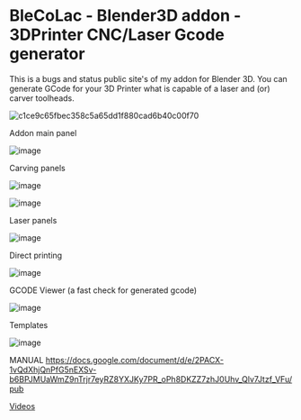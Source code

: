 # BleCoLac - Blender3D addon - 3DPrinter CNC/Laser Gcode generator
This is a bugs and status public site's of my addon for Blender 3D. 
You can generate GCode for your 3D Printer what is capable of a laser and (or) carver toolheads.

![c1ce9c65fbec358c5a65dd1f880cad6b40c00f70](https://user-images.githubusercontent.com/1212585/118637768-73e1e300-b7d6-11eb-9f26-4d8d1f4c36ae.jpeg)

Addon main panel

![image](https://user-images.githubusercontent.com/1212585/118638283-f66aa280-b7d6-11eb-8560-a380ea79ad84.png)

Carving panels

![image](https://user-images.githubusercontent.com/1212585/118638389-1601cb00-b7d7-11eb-893e-59b8b7214b1c.png)

![image](https://user-images.githubusercontent.com/1212585/118638443-244fe700-b7d7-11eb-96c5-6c912a8c8024.png)

Laser panels

![image](https://user-images.githubusercontent.com/1212585/118638525-3a5da780-b7d7-11eb-9933-9b7f91663421.png)

Direct printing

![image](https://user-images.githubusercontent.com/1212585/120438879-28a50400-c382-11eb-9721-64ad1123257e.png)

GCODE Viewer (a fast check for generated gcode)

![image](https://user-images.githubusercontent.com/1212585/148534720-cdbb09e2-997c-459b-87b9-4d82464d9be4.png)

Templates

![image](https://user-images.githubusercontent.com/1212585/118638645-59f4d000-b7d7-11eb-972c-970e44fc698a.png)

MANUAL https://docs.google.com/document/d/e/2PACX-1vQdXhjQnPfG5nEXSv-b6BPJMUaWmZ9nTrjr7eyRZ8YXJKy7PR_oPh8DKZZ7zhJ0Uhv_Qlv7Jtzf_VFu/pub

[Videos](https://youtube.com/playlist?list=PLsr-1w2u44j1GSALEquPiCipzCwMYSo8_)
